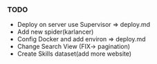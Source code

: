 ### TODO

- Deploy on server use Supervisor => deploy.md
- Add new spider(karlancer)
- Config Docker and add environ => deploy.md
- Change Search View (FIX-> pagination)
- Create Skills dataset(add more website)